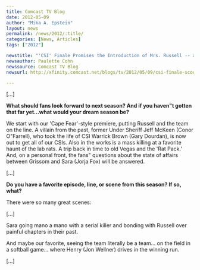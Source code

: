 ```yaml
---
title: Comcast TV Blog
date: 2012-05-09
author: "Mika A. Epstein"
layout: news
permalink: /news/2012/:title/
categories: [News, Articles]
tags: ["2012"]

newstitle: "'CSI' Finale Promises the Introduction of Mrs. Russell -- and the Ultimate Home Invasion  "
newsauthor: Paulette Cohn
newssource: Comcast TV Blog
newsurl: http://xfinity.comcast.net/blogs/tv/2012/05/09/csi-finale-scoop-peri-gilpin-homecoming-ted-danson/

---
```


[...]

**What should fans look forward to next season? And if you haven"t gotten that far yet...what would your dream season be?**

We start with our 'Cape Fear'-style premiere, putting Russell and the team on the line. A villain from the past, former Under Sheriff Jeff McKeen (Conor O"Farrell), who took the life of CSI Warrick Brown (Gary Dourdan), is now out to get all of our CSIs. Also in the works is a mass killing at a favorite haunt of the lab rats. A trip back in time to old Vegas and the 'Rat Pack.' And, on a personal front, the fans" questions about the state of affairs between Grissom and Sara (Jorja Fox) will be answered.

[...]

**Do you have a favorite episode, line, or scene from this season? If so, what?**

There were so many great scenes:

[...]

Sara going mano a mano with a serial killer and bonding with Russell over painful chapters in their past.

And maybe our favorite, seeing the team literally be a team... on the field in a softball game... where Henry (Jon Wellner) drives in the winning run.

[...]
